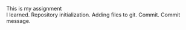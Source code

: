 This is my assignment         
I learned.
Repository initialization.
Adding files to git.
Commit.
Commit message.
